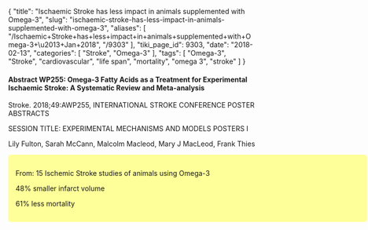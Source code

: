 {
    "title": "Ischaemic Stroke has less impact in animals supplemented with Omega-3",
    "slug": "ischaemic-stroke-has-less-impact-in-animals-supplemented-with-omega-3",
    "aliases": [
        "/Ischaemic+Stroke+has+less+impact+in+animals+supplemented+with+Omega-3+\u2013+Jan+2018",
        "/9303"
    ],
    "tiki_page_id": 9303,
    "date": "2018-02-13",
    "categories": [
        "Stroke",
        "Omega-3"
    ],
    "tags": [
        "Omega-3",
        "Stroke",
        "cardiovascular",
        "life span",
        "mortality",
        "omega 3",
        "stroke"
    ]
}


#### Abstract WP255: Omega-3 Fatty Acids as a Treatment for Experimental Ischaemic Stroke: A Systematic Review and Meta-analysis

Stroke. 2018;49:AWP255, INTERNATIONAL STROKE CONFERENCE POSTER ABSTRACTS

SESSION TITLE: EXPERIMENTAL MECHANISMS AND MODELS POSTERS I

Lily Fulton, Sarah McCann, Malcolm Macleod, Mary J MacLeod, Frank Thies

<div class="border" style="background-color:#FF9;padding:15px;margin:10px 0;border-radius:5px;width:700px">

From: 15 Ischemic Stroke studies of animals using Omega-3

48% smaller infarct volume

61% less mortality
